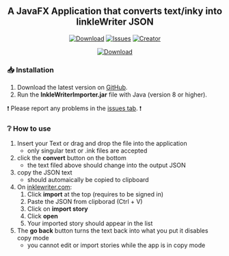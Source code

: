 <!-- TITLE -->
<h2 align="center">A JavaFX Application that converts text/inky into IinkleWriter JSON</h2>
<div align="center">

[![Download](https://img.shields.io/github/downloads/BluestoneDE/InkleWriterImporter/total.svg?style=for-the-badge&label=download&color=green&logo=DocuSign&logoColor=white)][download-link]
[![Issues](https://img.shields.io/github/issues-raw/BluestoneDE/InkleWriterImporter?color=orange&logo=windows%20terminal&style=for-the-badge)][issues]
[![Creator](https://img.shields.io/github/followers/BluestoneDE?color=blue&label=_Bluestone_&logo=github&style=for-the-badge)](https://github.com/BluestoneDE)

[![Download](https://repository-images.githubusercontent.com/655404198/2f1a7b2c-4a2d-4efe-8bcd-9a2dc01ede06)][download-link]

</div>

### 📥 Installation
1. Download the latest version on [GitHub][download-link].
2. Run the **InkleWriterImporter.jar** file with Java (version 8 or higher).

❗ Please report any problems in the [issues tab][issues]. ❗

### ❔ How to use
1. Insert your Text or drag and drop the file into the application
    - only singular text or .ink files are accepted
2. click the **convert** button on the bottom
    - the text filed above should change into the output JSON
3. copy the JSON text
    - should automaically be copied to clipboard
4. On [inklewriter.com]:
    1. Click **import** at the top (requires to be signed in)
    2. Paste the JSON from clipborad (Ctrl + V)
    3. Click on **import story**
    4. Click **open**
    5. Your imported story should appear in the list
5. The **go back** button turns the text back into what you put it disables copy mode
    - you cannot edit or import stories while the app is in copy mode


<!-- LINKS -->
[inklewriter.com]: inklewriter.com
[issues]: https://github.com/BluestoneDE/InkleWriterImporter/issues
[download-link]: https://github.com/BluestoneDE/InkleWriterImporter/releases/latest/download/InkleWriterImporter.jar